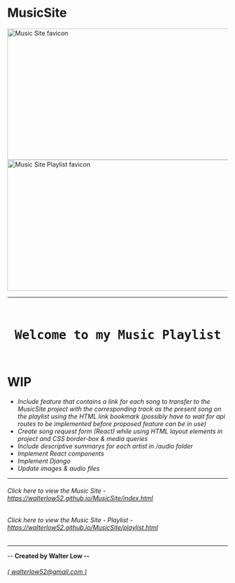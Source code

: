 # MusicSite
<img src = "https://st.depositphotos.com/1000123/4290/i/950/depositphotos_42906467-stock-photo-electric-lighting-effect.jpg" alt = "Music Site favicon" title = "MusicSite" width = "800px" height = "300px">
<img src = "https://png.pngtree.com/thumb_back/fh260/background/20200520/pngtree-lightning-creative-texture-hand-painted-water-and-fire-background-image_335938.jpg" alt = "Music Site Playlist favicon" title = "Music Site - Playlist" width = "800px" height = "300px"> <br> <hr>

<pre> <h1> Welcome to my Music Playlist Project Website! </h1> </pre>
<h1> WIP </h1>
<ul> <i>
       <li> Include feature that contains a link for each song to transfer to the MusicSite project with the corresponding track as the present song on the playlist using the HTML link bookmark (possibly have to wait for api routes to be implemented before proposed feature can be in use) </li>
       <li> Create song request form (React) while using HTML layout elements in project and CSS border-box & media queries </li>
       <li> Include descriptive summarys for each artist in /audio folder </li>
       <li> Implement React components </li>
       <li> Implement Django </li>
       <li> Update images & audio files </li>
</i> </ul>

<hr>
<h6> Click here to view the Music Site -  <a href = "https://walterlow52.github.io/MusicSite/index.html"> https://walterlow52.github.io/MusicSite/index.html </a> </h6>
<h6> Click here to view the Music Site - Playlist - <a href = "https://walterlow52.github.io/MusicSite/playlist.html"> https://walterlow52.github.io/MusicSite/playlist.html </a></h6>
<hr>


<p> -- <b> Created by Walter Low -- </b> <h6> <a href = "mailto:walterlow52@gmail.com" title = "Feel free to email me!"> (<i> walterlow52@gmail.com </i>) </a> </h6> </p> 
